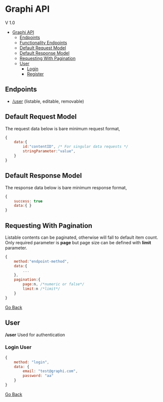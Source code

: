 # Graphi API
V 1.0

- [Graphi API](#graphdb-api)
	- [Endpoints](#endpoints)
	- [Functionality Endpoints](#functionality-endpoints)
	- [Default Request Model](#default-request-model)
	- [Default Response Model](#default-response-model)
	- [Requesting With Pagination](#requesting-with-pagination)
	- [User](#user)
		- [Login](#login)
		- [Register](#register)



## Endpoints
- [/user](#User) (listable, editable, removable)

## Default Request Model
The request data below is bare minimum request format,

```js
{
	data:{
        id:"contentID", /* For singular data requests */
		stringParameter:"value",
	}
}
``` 


## Default Response Model
The response data below is bare minimum response format,

```js
{
	success: true
	data:{ }
}
``` 

## Requesting With Pagination 
Listable contents can be paginated, otherwise will fall to default item count.
Only required parameter is **page** but page size can be defined with **limit** parameter.
```js
{
	method:"endpoint-method",
	data:{
		...
	},
	pagination:{
		page:n, /*numeric or false*/
		limit:n /*limit*/
	}
}
```
[Go Back](#graphdb-api)


## User
**/user**  Used for authentication


### Login User
```js
{
	method: "login",
	data: {
		email: "test@graphi.com",
		password: "aa"
	}
}
```
[Go Back](#graphdb-api)


